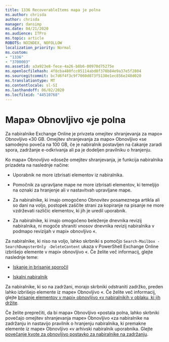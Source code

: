 ```yaml
---
title: 1336 RecoverableItems mapa je polna
ms.author: chrisda
author: chrisda
manager: dansimp
ms.date: 04/21/2020
ms.audience: ITPro
ms.topic: article
ROBOTS: NOINDEX, NOFOLLOW
localization_priority: Normal
ms.custom:
- "1336"
- "3700003"
ms.assetid: a3a923e8-fece-4a26-b8b6-00970d75275e
ms.openlocfilehash: 4f0cba480fcc05114abd8f370b84e9a37e5f2804
ms.sourcegitcommit: bc7d6f4f3c9f7060d073f5130e1ec856e248d020
ms.translationtype: MT
ms.contentlocale: sl-SI
ms.lasthandoff: 06/02/2020
ms.locfileid: "44510768"
---
```

# <a name="the-recoverable-items-folder-is-full"></a>Mapa» Obnovljivo «je polna

Za nabiralnike Exchange Online je privzeta omejitev shranjevanja za mapo» Obnovljivo «30 GB. Omejitev shranjevanja za mapo» Obnovljivo «se samodejno poveča na 100 GB, če je nabiralnik postavljen na čakanje zaradi spora, zadržanje e-odkrivanja ali pa je dodeljen pravilniku o hranjenju.

Ko mapa» Obnovljivo «doseže omejitev shranjevanja, je funkcija nabiralnika prizadeta na naslednje načine:

- Uporabnik ne more izbrisati elementov iz nabiralnika.

- Pomočnik za upravljane mape ne more izbrisati elementov, ki temeljijo na oznaki za hranjenje ali v nastavitvah upravljane mape.

- Za nabiralnike, ki imajo omogočeno Obnovitev posameznega artikla ali so dani na voljo, postopek zaščite strani za kopiranje na pisanje ne more vzdrževati različic elementov, ki jih je uredil uporabnik.

- Za nabiralnike, ki imajo omogočeno beleženje dnevnika revizij nabiralnika, ni mogoče shraniti vnosov dnevnika revizij nabiralnika v podmapo revizijah v mapi» obnovljivo «.

Za nabiralnike, ki niso na voljo, lahko skrbniki s pomočjo `Search-Mailbox -SearchDumpsterOnly -DeleteContent` ukaza v PowerShell Exchange Online izbrišejo elemente v mapi» obnovljivo «. Če želite več informacij, glejte naslednje teme:

- [Iskanje in brisanje sporočil](https://docs.microsoft.com/microsoft-365/compliance/search-for-and-delete-messagesadmin-help)

- [Iskalni nabiralnik](https://docs.microsoft.com/powershell/module/exchange/mailboxes/Search-Mailbox)

Za nabiralnike, ki so na zadržani, morajo skrbniki odstraniti zadržko, preden lahko izbrišejo elemente iz mape» Obnovljivo «. Če želite več informacij, glejte [brisanje elementov v mapi» obnovljivo «v nabiralnikih v oblaku, ki jih držite](https://docs.microsoft.com/microsoft-365/compliance/delete-items-in-the-recoverable-items-folder-of-mailboxes-on-hold).

Če želite preprečiti, da bi mapa» Obnovljivo «postala polna, lahko skrbniki povečajo omejitev shranjevanja mape» Obnovljivo «za nabiralnike na zadržanju in nastavijo pravilnik o hranjenju nabiralnika, ki premakne elemente iz mape» Obnovljivo «v arhivski nabiralnik uporabnika. Glejte [povečanje kvote za obnovljivo postavko za nabiralnike na zadržanju](https://docs.microsoft.com/microsoft-365/compliance/increase-the-recoverable-quota-for-mailboxes-on-hold).
